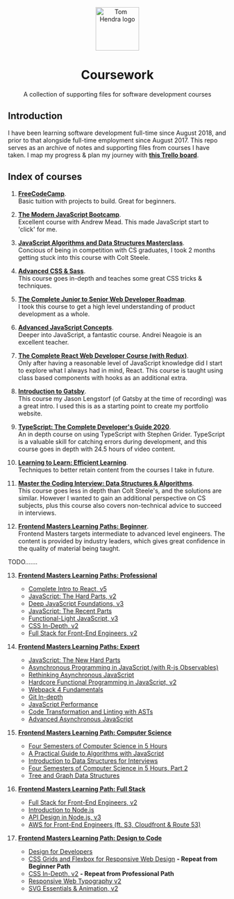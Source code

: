 <div align=center>
<img alt="Tom Hendra logo" src="https://res.cloudinary.com/tomhendra/image/upload/v1567091669/tomhendra-logo/tomhendra-logo-round-1024.png" width="100" />
<h1>Coursework</h1>
<p>A collection of supporting files for software development courses</p>
</div>

## Introduction

I have been learning software development full-time since August 2018, and prior to that alongside full-time employment since August 2017. This repo serves as an archive of notes and supporting files from courses I have taken. I map my progress & plan my journey with **[this Trello board](https://trello.com/b/R1CVyI4S)**.

## Index of courses

1.  **[FreeCodeCamp](1-free-code-camp)**.\
    Basic tuition with projects to build. Great for beginners.

2.  **[The Modern JavaScript Bootcamp](2-modern-javascript-bootcamp)**.\
    Excellent course with Andrew Mead. This made JavaScript start to 'click' for me.

3.  **[JavaScript Algorithms and Data Structures Masterclass](3-algorithms-and-data-structures)**.\
    Concious of being in competition with CS graduates, I took 2 months getting stuck into this course with Colt Steele.

4.  **[Advanced CSS & Sass](4-advanced-css-and-sass)**.\
    This course goes in-depth and teaches some great CSS tricks & techniques.

5.  **[The Complete Junior to Senior Web Developer Roadmap](5-complete-junior-to-senior-web-developer)**.\
    I took this course to get a high level understanding of product development as a whole.

6.  **[Advanced JavaScript Concepts](6-advanced-javascript-concepts)**.\
    Deeper into JavaScript, a fantastic course. Andrei Neagoie is an excellent teacher.

7.  **[The Complete React Web Developer Course (with Redux)](7-complete-react-web-developer)**.\
    Only after having a reasonable level of JavaScript knowledge did I start to explore what I always had in mind, React. This course is taught using class based components with hooks as an additional extra.

8.  **[Introduction to Gatsby](8-gatsby-intro)**.\
     This course my Jason Lengstorf (of Gatsby at the time of recording) was a great intro. I used this is as a starting point to create my portfolio website.

9.  **[TypeScript: The Complete Developer's Guide 2020](9-typescript-complete-developers-guide)**.\
    An in depth course on using TypeScript with Stephen Grider. TypeScript is a valuable skill for catching errors during development, and this course goes in depth with 24.5 hours of video content.

10. **[Learning to Learn: Efficient Learning](10-learning-to-learn)**.\
    Techniques to better retain content from the courses I take in future.

11. **[Master the Coding Interview: Data Structures & Algorithms](11-master-the-coding-interview)**.\
    This course goes less in depth than Colt Steele's, and the solutions are similar. However I wanted to gain an additional perspective on CS subjects, plus this course also covers non-technical advice to succeed in interviews.

12. **[Frontend Masters Learning Paths: Beginner](12-frontend-masters-beginner)**.\
    Frontend Masters targets intermediate to advanced level engineers. The content is provided by industry leaders, which gives great confidence in the quality of material being taught.

TODO.......

13. **[Frontend Masters Learning Paths: Professional]()**

    - [Complete Intro to React, v5]()
    - [JavaScript: The Hard Parts, v2]()
    - [Deep JavaScript Foundations, v3]()
    - [JavaScript: The Recent Parts]()
    - [Functional-Light JavaScript, v3]()
    - [CSS In-Depth, v2]()
    - [Full Stack for Front-End Engineers, v2]()

14. **[Frontend Masters Learning Paths: Expert]()**

    - [JavaScript: The New Hard Parts]()
    - [Asynchronous Programming in JavaScript (with R-js Observables)]()
    - [Rethinking Asynchronous JavaScript]()
    - [Hardcore Functional Programming in JavaScript, v2]()
    - [Webpack 4 Fundamentals]()
    - [Git In-depth]()
    - [JavaScript Performance]()
    - [Code Transformation and Linting with ASTs]()
    - [Advanced Asynchronous JavaScript]()

15. **[Frontend Masters Learning Path: Computer Science]()**

    - [Four Semesters of Computer Science in 5 Hours]()
    - [A Practical Guide to Algorithms with JavaScript]()
    - [Introduction to Data Structures for Interviews]()
    - [Four Semesters of Computer Science in 5 Hours, Part 2]()
    - [Tree and Graph Data Structures]()

16. **[Frontend Masters Learning Path: Full Stack]()**

    - [Full Stack for Front-End Engineers, v2]()
    - [Introduction to Node.js]()
    - [API Design in Node.js, v3]()
    - [AWS for Front-End Engineers (ft. S3, Cloudfront & Route 53)]()

17. **[Frontend Masters Learning Path: Design to Code]()**

    - [Design for Developers]()
    - [CSS Grids and Flexbox for Responsive Web Design]() **- Repeat from Beginner Path**
    - [CSS In-Depth, v2]() **- Repeat from Professional Path**
    - [Responsive Web Typography v2]()
    - [SVG Essentials & Animation, v2]()
